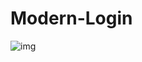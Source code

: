 # Modern-Login


![img](https://github.com/KAR13MA09/Modern-Login/assets/140484590/acaa8659-4af6-4eba-9a5e-86a23eca0a0a)

